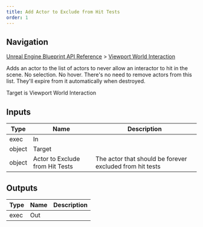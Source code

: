 ```yaml
---
title: Add Actor to Exclude from Hit Tests
order: 1
---
```

## Navigation

[Unreal Engine Blueprint API Reference](https://dev.epicgames.com/documentation/en-us/unreal-engine/BlueprintAPI) > [Viewport World Interaction](https://dev.epicgames.com/documentation/en-us/unreal-engine/BlueprintAPI/ViewportWorldInteraction)

Adds an actor to the list of actors to never allow an interactor to hit in the scene. No selection. No hover.
There's no need to remove actors from this list. They'll expire from it automatically when destroyed.

Target is Viewport World Interaction

## Inputs

| Type | Name | Description |
| --- | --- | --- |
| exec | In |  |
| object | Target |  |
| object | Actor to Exclude from Hit Tests | The actor that should be forever excluded from hit tests |

## Outputs

| Type | Name | Description |
| --- | --- | --- |
| exec | Out |  |
